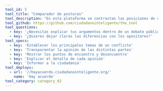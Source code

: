 ```yaml
---
tool_id: 5
tool_title: "Comparador de posturas"
tool_description: "En esta plataforma se contrastan las posiciones de dos entidades frente a un tema, indicando el nivel de acuerdo entre los dos."
tool_github: https://github.com/ciudadanointeligente/the_tool
tool_questions:
  - key: '¿Necesitas explicar tus argumentos dentro de un debate público?'
  - key: '¿Quieres dejar claras las diferencias con los opositores?'
tool_specs:
  - key: 'Establecer los principales temas de un conflicto'
  - key: 'Transparentar la opinión de las distintas partes'
  - key: 'Mostrar los puntos de encuentro y desencuentro'
  - key: 'Explicar el detalle de cada opinión'
  - key: 'Informar a la ciudadanía'
tool_deploys:
  - url: '//hayacuerdo.ciudadanointeligente.org/'
    name: 'Hay acuerdo'
tool_category: category_02
---
```







